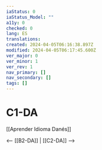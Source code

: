 ```yaml
---
iaStatus: 0
iaStatus_Model: ""
a11y: 0
checked: 0
lang: ES
translations: 
created: 2024-04-05T06:16:38.897Z
modified: 2024-04-05T06:17:45.600Z
ver_major: 0
ver_minor: 1
ver_rev: 1
nav_primary: []
nav_secondary: []
tags: []
---
```

# C1-DA

[[Aprender Idioma Danés]]

<-- [[B2-DA]] | [[C2-DA]] -->